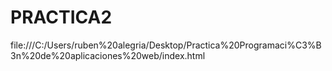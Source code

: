 # PRACTICA2
file:///C:/Users/ruben%20alegria/Desktop/Practica%20Programaci%C3%B3n%20de%20aplicaciones%20web/index.html
